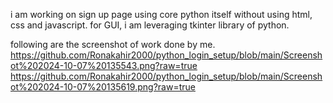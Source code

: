 i am working on sign up page using core python itself without using html, css and javascript.
for GUI, i am leveraging tkinter library of python.

following are the screenshot of work done by me.
https://github.com/Ronakahir2000/python_login_setup/blob/main/Screenshot%202024-10-07%20135543.png?raw=true
https://github.com/Ronakahir2000/python_login_setup/blob/main/Screenshot%202024-10-07%20135619.png?raw=true

